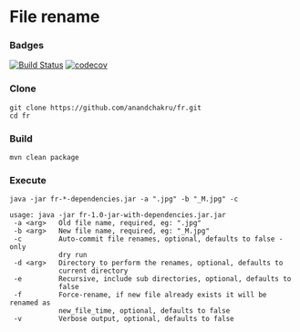 # File rename

### Badges
[![Build Status](https://travis-ci.org/anandchakru/fr.svg?branch=master)](https://travis-ci.org/anandchakru/fr)
[![codecov](https://codecov.io/gh/anandchakru/fr/branch/master/graph/badge.svg)](https://codecov.io/gh/anandchakru/fr)

### Clone
```
git clone https://github.com/anandchakru/fr.git
cd fr
```

### Build
```
mvn clean package
```

### Execute
```
java -jar fr-*-dependencies.jar -a ".jpg" -b "_M.jpg" -c

```

```
usage: java -jar fr-1.0-jar-with-dependencies.jar.jar
 -a <arg>   Old file name, required, eg: ".jpg"
 -b <arg>   New file name, required, eg: "_M.jpg"
 -c         Auto-commit file renames, optional, defaults to false - only
            dry run
 -d <arg>   Directory to perform the renames, optional, defaults to
            current directory
 -e         Recursive, include sub directories, optional, defaults to
            false
 -f         Force-rename, if new file already exists it will be renamed as
            new_file_time, optional, defaults to false
 -v         Verbose output, optional, defaults to false

```